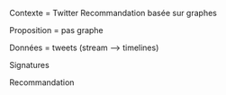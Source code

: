 Contexte = Twitter
           Recommandation basée sur graphes

Proposition = pas graphe

Données = tweets (stream --> timelines)

Signatures

Recommandation

